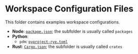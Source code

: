 # Workspace Configuration Files

This folder contains examples workspace configurations.

- **Node**: [`package.json`](./package.json); the subfolder is usually called `packages`
- **Python**:
  - `pdm`: [`pyproject-rye.toml`](./pyproject-rye.toml)
- **Rust**: [`Cargo.json`](./Cargo.toml); the subfolder is usually called `crates`

